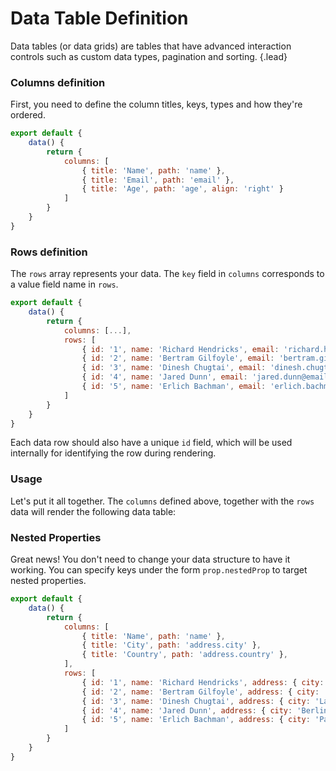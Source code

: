 # Data Table Definition
Data tables (or data grids) are tables that have advanced interaction controls such as custom data types, pagination and sorting. {.lead}

### Columns definition
First, you need to define the column titles, keys, types and how they're ordered.

~~~js
export default {
    data() {
        return {
            columns: [
                { title: 'Name', path: 'name' },
                { title: 'Email', path: 'email' },
                { title: 'Age', path: 'age', align: 'right' }
            ]
        }
    }
}
~~~

### Rows definition
The `rows` array represents your data. The `key` field in `columns` corresponds to a value field name in `rows`. 

~~~js
export default {
    data() {
        return {
            columns: [...],
            rows: [
                { id: '1', name: 'Richard Hendricks', email: 'richard.hendricks@email.com', age: 26 },
                { id: '2', name: 'Bertram Gilfoyle', email: 'bertram.gilfoyle@email.com', age: 30 },
                { id: '3', name: 'Dinesh Chugtai', email: 'dinesh.chugtai@email.com', age: 30 },
                { id: '4', name: 'Jared Dunn', email: 'jared.dunn@email.com', age: 35 },
                { id: '5', name: 'Erlich Bachman', email: 'erlich.bachman@email.com', age: 32 }
            ]
        }
    }
}
~~~

<i-alert variant="info" class="-code">
<template v-slot:icon><i class="icon -info h3"></i></template>

Each data row should also have a unique `id` field, which will be used internally for identifying the row during rendering.

</i-alert>

### Usage
Let's put it all together. The `columns` defined above, together with the `rows` data will render the following data table:

<i-code-preview title="Data Table Example" link="https://github.com/inkline/inkline/tree/master/src/components/Datatable/index.vue">
<i-datatable :columns="columns" :rows="rows" />
<template v-slot:html>

~~~html
<i-datatable :columns="columns" :rows="rows" />
~~~

</template>
<template v-slot:js>

~~~js
export default {
    data() {
        return {
            columns: [
                { title: 'Name', path: 'name' },
                { title: 'Email', path: 'email' },
                { title: 'Age', path: 'age', align: 'right' }
            ],
            rows: [
                { id: '1', name: 'Richard Hendricks', email: 'richard.hendricks@email.com', age: 26 },
                { id: '2', name: 'Bertram Gilfoyle', email: 'bertram.gilfoyle@email.com', age: 30 },
                { id: '3', name: 'Dinesh Chugtai', email: 'dinesh.chugtai@email.com', age: 30 },
                { id: '4', name: 'Jared Dunn', email: 'jared.dunn@email.com', age: 35 },
                { id: '5', name: 'Erlich Bachman', email: 'erlich.bachman@email.com', age: 32 }
            ]
        }
    }
}
~~~

</template>
</i-code-preview>

### Nested Properties
Great news! You don't need to change your data structure to have it working. You can specify keys under the form `prop.nestedProp` to target nested properties.

~~~js
export default {
    data() {
        return {
            columns: [
                { title: 'Name', path: 'name' },
                { title: 'City', path: 'address.city' },
                { title: 'Country', path: 'address.country' },
            ],
            rows: [
                { id: '1', name: 'Richard Hendricks', address: { city: 'Cupertino', country: 'United States' } },
                { id: '2', name: 'Bertram Gilfoyle', address: { city: 'Toronto', country: 'Canada' } },
                { id: '3', name: 'Dinesh Chugtai', address: { city: 'Lahore', country: 'Pakistan' } },
                { id: '4', name: 'Jared Dunn', address: { city: 'Berlin', country: 'Germany' } },
                { id: '5', name: 'Erlich Bachman', address: { city: 'Palo Alto', country: 'United States' } }
            ]
        }
    }
}
~~~

<i-code-preview title="Data Table Property Nesting" link="https://github.com/inkline/inkline/tree/master/src/components/Datatable/index.vue">
<i-datatable :columns="columnsNested" :rows="rowsNested" />
<template v-slot:html>

~~~html
<i-datatable :columns="columns" :rows="rows" />
~~~

</template>
<template v-slot:js>

~~~js
export default {
    data() {
        return {
            columns: [
                { title: 'Name', path: 'name' },
                { title: 'City', path: 'address.city' },
                { title: 'Country', path: 'address.country' },
            ],
            rows: [
                { id: '1', name: 'Richard Hendricks', address: { city: 'Cupertino', country: 'United States' } },
                { id: '2', name: 'Bertram Gilfoyle', address: { city: 'Toronto', country: 'Canada' } },
                { id: '3', name: 'Dinesh Chugtai', address: { city: 'Lahore', country: 'Pakistan' } },
                { id: '4', name: 'Jared Dunn', address: { city: 'Berlin', country: 'Germany' } },
                { id: '5', name: 'Erlich Bachman', address: { city: 'Palo Alto', country: 'United States' } }
            ]
        }
    }
}
~~~

</template>
</i-code-preview>
